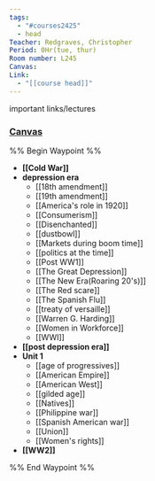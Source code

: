 ```yaml
---
tags:
  - "#courses2425"
  - head
Teacher: Redgraves, Christopher
Period: 0Hr(tue, thur)
Room number: L245
Canvas: 
Link:
  - "[[course head]]"
---
```

important links/lectures
### [Canvas](https://collin.instructure.com/courses/934124)

%% Begin Waypoint %%
- **[[Cold War]]**
- **depression era**
	- [[18th amendment]]
	- [[19th amendment]]
	- [[America's role in 1920]]
	- [[Consumerism]]
	- [[Disenchanted]]
	- [[dustbowl]]
	- [[Markets during boom time]]
	- [[politics at the time]]
	- [[Post WW1]]
	- [[The Great Depression]]
	- [[The New Era(Roaring 20's)]]
	- [[The Red scare]]
	- [[The Spanish Flu]]
	- [[treaty of versaille]]
	- [[Warren G. Harding]]
	- [[Women in Workforce]]
	- [[WWI]]
- **[[post depression era]]**
- **Unit 1**
	- [[age of progressives]]
	- [[American Empire]]
	- [[American West]]
	- [[gilded age]]
	- [[Natives]]
	- [[Philippine war]]
	- [[Spanish American war]]
	- [[Union]]
	- [[Women's rights]]
- **[[WW2]]**

%% End Waypoint %%



 
 
 